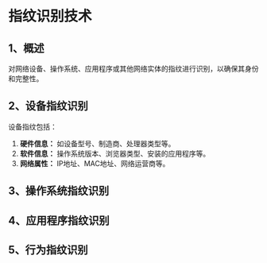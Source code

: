 # 指纹识别技术

## 1、概述

对网络设备、操作系统、应用程序或其他网络实体的指纹进行识别，以确保其身份和完整性。

## 2、设备指纹识别

设备指纹包括：

1. **硬件信息：** 如设备型号、制造商、处理器类型等。
2. **软件信息：** 操作系统版本、浏览器类型、安装的应用程序等。
3. **网络属性：** IP地址、MAC地址、网络运营商等。



## 3、操作系统指纹识别

## 4、应用程序指纹识别

## 5、行为指纹识别